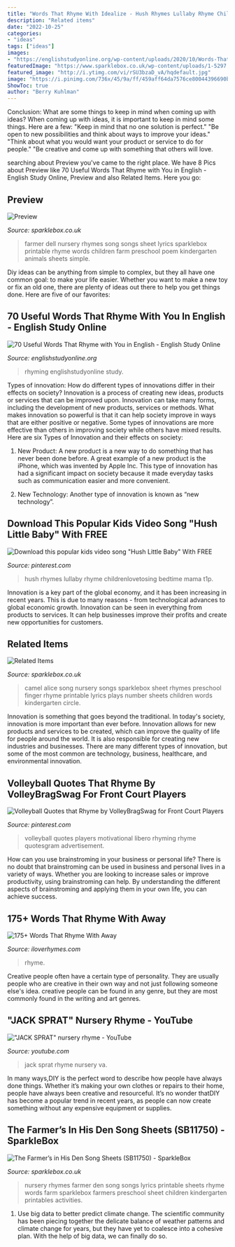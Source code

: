 ```yaml
---
title: "Words That Rhyme With Idealize - Hush Rhymes Lullaby Rhyme Childrenlovetosing Bedtime Mama T1p"
description: "Related items"
date: "2022-10-25"
categories:
- "ideas"
tags: ["ideas"]
images:
- "https://englishstudyonline.org/wp-content/uploads/2020/10/Words-That-Rhyme-with-You-768x1024.jpg"
featuredImage: "https://www.sparklebox.co.uk/wp-content/uploads/1-5297.jpg"
featured_image: "http://i.ytimg.com/vi/rSU3bzaD_vA/hqdefault.jpg"
image: "https://i.pinimg.com/736x/45/9a/ff/459aff64da7576ce80044396690b153c.jpg"
ShowToc: true
author: "Berry Kuhlman"
---
```



Conclusion: What are some things to keep in mind when coming up with ideas?
When coming up with ideas, it is important to keep in mind some things. Here are a few:
"Keep in mind that no one solution is perfect."
"Be open to new possibilities and think about ways to improve your ideas."
"Think about what you would want your product or service to do for people."
"Be creative and come up with something that others will love.

	

		
searching about Preview you've came to the right place. We have 8 Pics about Preview like 70 Useful Words That Rhyme with You in English - English Study Online, Preview and also Related Items. Here you go:
		
    
## Preview

<img loading=lazy src="https://www.sparklebox.co.uk/wp-content/uploads/1-5499.jpg" onerror="this.onerror=null;this.src='https://tse4.mm.bing.net/th?id=OIP.GkdOqTfQOalCEtloCzXo5gHaKe&amp;pid=15.1';" alt="Preview">

_Source: sparklebox.co.uk_

>farmer dell nursery rhymes song songs sheet lyrics sparklebox printable rhyme words children farm preschool poem kindergarten animals sheets simple. 

	

Diy ideas can be anything from simple to complex, but they all have one common goal: to make your life easier. Whether you want to make a new toy or fix an old one, there are plenty of ideas out there to help you get things done. Here are five of our favorites: 

    
## 70 Useful Words That Rhyme With You In English - English Study Online

<img loading=lazy src="https://englishstudyonline.org/wp-content/uploads/2020/10/Words-That-Rhyme-with-You-768x1024.jpg" onerror="this.onerror=null;this.src='https://tse4.mm.bing.net/th?id=OIP.J560mfo3iS1AadRHS7mSgwHaJ4&amp;pid=15.1';" alt="70 Useful Words That Rhyme with You in English - English Study Online">

_Source: englishstudyonline.org_

>rhyming englishstudyonline study. 

	

Types of innovation: How do different types of innovations differ in their effects on society?
Innovation is a process of creating new ideas, products or services that can be improved upon. Innovation can take many forms, including the development of new products, services or methods. What makes innovation so powerful is that it can help society improve in ways that are either positive or negative. Some types of innovations are more effective than others in improving society while others have mixed results. Here are six Types of Innovation and their effects on society: 
1) New Product: A new product is a new way to do something that has never been done before. A great example of a new product is the iPhone, which was invented by Apple Inc. This type of innovation has had a significant impact on society because it made everyday tasks such as communication easier and more convenient. 

2) New Technology: Another type of innovation is known as “new technology”.

    
## Download This Popular Kids Video Song &quot;Hush Little Baby&quot; With FREE

<img loading=lazy src="https://i.pinimg.com/736x/45/9a/ff/459aff64da7576ce80044396690b153c.jpg" onerror="this.onerror=null;this.src='https://tse2.mm.bing.net/th?id=OIP.QD_52u_y7POYYb__LGbX0gHaKe&amp;pid=15.1';" alt="Download this popular kids video song &quot;Hush Little Baby&quot; With FREE">

_Source: pinterest.com_

>hush rhymes lullaby rhyme childrenlovetosing bedtime mama t1p. 

	

Innovation is a key part of the global economy, and it has been increasing in recent years. This is due to many reasons - from technological advances to global economic growth. Innovation can be seen in everything from products to services. It can help businesses improve their profits and create new opportunities for customers.

    
## Related Items

<img loading=lazy src="https://www.sparklebox.co.uk/wp-content/uploads/1-5297.jpg" onerror="this.onerror=null;this.src='https://tse4.mm.bing.net/th?id=OIP.QFE3Vvvpc5DLaK8B4NJS7wHaKe&amp;pid=15.1';" alt="Related Items">

_Source: sparklebox.co.uk_

>camel alice song nursery songs sparklebox sheet rhymes preschool finger rhyme printable lyrics plays number sheets children words kindergarten circle. 

	

Innovation is something that goes beyond the traditional. In today's society, innovation is more important than ever before. Innovation allows for new products and services to be created, which can improve the quality of life for people around the world. It is also responsible for creating new industries and businesses. There are many different types of innovation, but some of the most common are technology, business, healthcare, and environmental innovation.

    
## Volleyball Quotes That Rhyme By VolleyBragSwag For Front Court Players

<img loading=lazy src="https://i.pinimg.com/736x/f7/2f/21/f72f21fd6ee1f704f93384f5bc22e008.jpg" onerror="this.onerror=null;this.src='https://tse4.mm.bing.net/th?id=OIP.in2YYylvz30H7XpVsrBYogHaJ3&amp;pid=15.1';" alt="Volleyball Quotes that Rhyme by VolleyBragSwag for Front Court Players">

_Source: pinterest.com_

>volleyball quotes players motivational libero rhyming rhyme quotesgram advertisement. 

	

How can you use brainstroming in your business or personal life?
There is no doubt that brainstroming can be used in business and personal lives in a variety of ways. Whether you are looking to increase sales or improve productivity, using brainstroming can help. By understanding the different aspects of brainstroming and applying them in your own life, you can achieve success.

    
## 175+ Words That Rhyme With Away

<img loading=lazy src="https://1.bp.blogspot.com/-JMduOPw6Tu0/XsDCX_56OYI/AAAAAAAAAtI/c9mp4kOEbagqtcmM3_NuRZGGzlhnNtV4ACLcBGAsYHQ/w1600/What%2BRhymes%2BWith%2BAway.webp" onerror="this.onerror=null;this.src='https://tse2.mm.bing.net/th?id=OIP.0k0RFjTlmVh7HhpG1p-UtQHaEI&amp;pid=15.1';" alt="175+ Words That Rhyme With Away">

_Source: iloverhymes.com_

>rhyme. 

	

Creative people often have a certain type of personality. They are usually people who are creative in their own way and not just following someone else's idea. creative people can be found in any genre, but they are most commonly found in the writing and art genres.

    
## &quot;JACK SPRAT&quot; Nursery Rhyme - YouTube

<img loading=lazy src="http://i.ytimg.com/vi/rSU3bzaD_vA/hqdefault.jpg" onerror="this.onerror=null;this.src='https://tse1.mm.bing.net/th?id=OIP._NAfbiGqj5ccrpxwW6uVNgHaFj&amp;pid=15.1';" alt="&quot;JACK SPRAT&quot; nursery rhyme - YouTube">

_Source: youtube.com_

>jack sprat rhyme nursery va. 

	

In many ways,DIY is the perfect word to describe how people have always done things. Whether it’s making your own clothes or repairs to their home, people have always been creative and resourceful. It’s no wonder thatDIY has become a popular trend in recent years, as people can now create something without any expensive equipment or supplies.

    
## The Farmer’s In His Den Song Sheets (SB11750) - SparkleBox

<img loading=lazy src="http://www.sparklebox.co.uk/wp-content/uploads/4-1496.jpg" onerror="this.onerror=null;this.src='https://tse4.mm.bing.net/th?id=OIP.2ccjgm5gyF5eAxNrVGxHHAHaKe&amp;pid=15.1';" alt="The Farmer’s in His Den Song Sheets (SB11750) - SparkleBox">

_Source: sparklebox.co.uk_

>nursery rhymes farmer den song songs lyrics printable sheets rhyme words farm sparklebox farmers preschool sheet children kindergarten printables activities. 

	

1. Use big data to better predict climate change. The scientific community has been piecing together the delicate balance of weather patterns and climate change for years, but they have yet to coalesce into a cohesive plan. With the help of big data, we can finally do so. 

